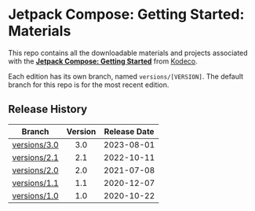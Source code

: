 # Jetpack Compose: Getting Started: Materials


This repo contains all the downloadable materials and projects associated with the **[Jetpack Compose: Getting Started](https://www.kodeco.com/38708142-jetpack-compose-getting-started)** from [Kodeco](https://www.kodeco.com).

Each edition has its own branch, named `versions/[VERSION]`. The default branch for this repo is for the most recent edition.

## Release History

| Branch                                                       | Version | Release Date |
| ------------------------------------------------------------ | :-----: | :----------: |
| [versions/3.0](https://github.com/kodecocodes/video-jcomp-materials/tree/versions/3.0) |   3.0   |  2023-08-01  |
| [versions/2.1](https://github.com/kodecocodes/video-jcomp-materials/tree/versions/2.1) |   2.1   |  2022-10-11  |
| [versions/2.0](https://github.com/kodecocodes/video-jcomp-materials/tree/versions/2.0) |   2.0   |  2021-07-08  |
| [versions/1.1](https://github.com/kodecocodes/video-jcomp-materials/tree/versions/1.1) |   1.1   |  2020-12-07  |
| [versions/1.0](https://github.com/kodecocodes/video-jcomp-materials/tree/versions/1.0) |   1.0   |  2020-10-22  |
